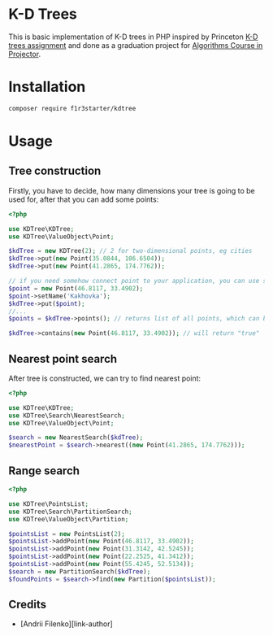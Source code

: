 # K-D Trees

This is basic implementation of K-D trees in PHP inspired by Princeton [K-D trees assignment](https://www.cs.princeton.edu/courses/archive/fall19/cos226/assignments/kdtree/specification.php) and done as a graduation project for [Algorithms Course in Projector](https://prjctr.com.ua/algorithms-base.html).


# Installation

```bash
composer require f1r3starter/kdtree
```

# Usage
## Tree construction

Firstly, you have to decide, how many dimensions your tree is going to be used for, after that you can add some points:
```php
<?php

use KDTree\KDTree;  
use KDTree\ValueObject\Point;

$kdTree = new KDTree(2); // 2 for two-dimensional points, eg cities
$kdTree->put(new Point(35.0844, 106.6504)); 
$kdTree->put(new Point(41.2865, 174.7762));

// if you need somehow connect point to your application, you can use setName method
$point = new Point(46.8117, 33.4902);
$point->setName('Kakhovka');
$kdTree->put($point);
//...
$points = $kdTree->points(); // returns list of all points, which can be iterated through

$kdTree->contains(new Point(46.8117, 33.4902)); // will return "true"
```

## Nearest point search

After tree is constructed, we can try to find nearest point:
```php
<?php

use KDTree\KDTree;  
use KDTree\Search\NearestSearch;
use KDTree\ValueObject\Point;

$search = new NearestSearch($kdTree);
$nearestPoint = $search->nearest((new Point(41.2865, 174.7762)));
```

## Range search



```php
<?php

use KDTree\PointsList;
use KDTree\Search\PartitionSearch;
use KDTree\ValueObject\Partition;

$pointsList = new PointsList(2);  
$pointsList->addPoint(new Point(46.8117, 33.4902));  
$pointsList->addPoint(new Point(31.3142, 42.5245));  
$pointsList->addPoint(new Point(22.2525, 41.3412));  
$pointsList->addPoint(new Point(55.4245, 52.5134));  
$search = new PartitionSearch($kdTree);  
$foundPoints = $search->find(new Partition($pointsList));
```
  
## Credits

- [Andrii Filenko][link-author]
